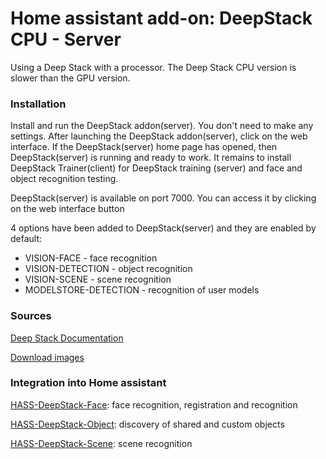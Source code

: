 # Home assistant add-on: DeepStack CPU - Server

Using a Deep Stack with a processor. The Deep Stack CPU version is slower than the GPU version.

### Installation
Install and run the DeepStack addon(server). You don't need to make any settings. After launching the DeepStack addon(server), click on the web interface. If the DeepStack(server) home page has opened, then DeepStack(server) is running and ready to work. It remains to install DeepStack Trainer(client) for DeepStack training (server) and face and object recognition testing.

DeepStack(server) is available on port 7000. You can access it by clicking on the web interface button

4 options have been added to DeepStack(server) and they are enabled by default:
* VISION-FACE - face recognition
* VISION-DETECTION - object recognition
* VISION-SCENE - scene recognition
* MODELSTORE-DETECTION - recognition of user models


### Sources

[Deep Stack Documentation](https://docs.deepstack.cc)

[Download images](https://registry.hub.docker.com/r/deepquestai/deepstack/tags)


### Integration into Home assistant
[HASS-DeepStack-Face](https://github.com/robmarkcole/HASS-Deepstack-face): face recognition, registration and recognition

[HASS-DeepStack-Object](https://github.com/robmarkcole/HASS-Deepstack-object): discovery of shared and custom objects

[HASS-DeepStack-Scene](https://github.com/robmarkcole/HASS-Deepstack-scene): scene recognition

